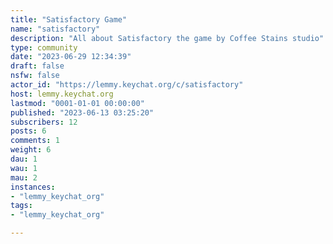 ```yaml
---
title: "Satisfactory Game" 
name: "satisfactory"
description: "All about Satisfactory the game by Coffee Stains studio"
type: community
date: "2023-06-29 12:34:39"
draft: false
nsfw: false
actor_id: "https://lemmy.keychat.org/c/satisfactory"
host: lemmy.keychat.org
lastmod: "0001-01-01 00:00:00"
published: "2023-06-13 03:25:20"
subscribers: 12
posts: 6
comments: 1
weight: 6
dau: 1
wau: 1
mau: 2
instances:
- "lemmy_keychat_org"
tags: 
- "lemmy_keychat_org"

---
```

